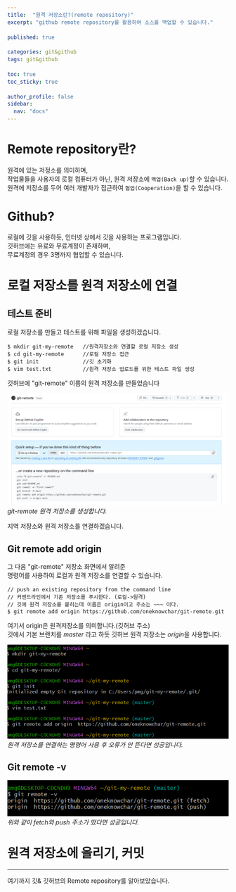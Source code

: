 ```yaml
---
title:  "원격 저장소란?(remote repository)"
excerpt: "github remote repository를 활용하여 소스를 백업할 수 있습니다."

published: true 

categories: git&github
tags: git&github

toc: true
toc_sticky: true

author_profile: false
sidebar:
  nav: "docs"
---
```


# Remote repository란? 
원격에 있는 저정소를 의미하며,  
작업물들을 사용자의 로컬 컴퓨터가 아닌, 원격 저장소에 `백업(Back up)`할 수 있습니다.  
원격에 저장소를 두어 여러 개발자가 접근하여 `협업(Cooperation)`을 할 수 있습니다.  

# Github?  
로컬에 깃을 사용하듯, 인터넷 상에서 깃을 사용하는 프로그램입니다.  
깃허브에는 유료와 무료계정이 존재하며,  
무료계정의 경우 3명까지 협업할 수 있습니다. 

# 로컬 저장소를 원격 저장소에 연결  
## 테스트 준비
로컬 저장소를 만들고 테스트를 위해 파일을 생성하겠습니다.  

```
$ mkdir git-my-remote   //원격저장소와 연결할 로컬 저장소 생성
$ cd git-my-remote      //로컬 저장소 접근
$ git init              //깃 초기화
$ vim test.txt          //원격 저장소 업로드를 위한 테스트 파일 생성
```
깃허브에 "git-remote" 이름의 원격 저장소를 만들었습니다  

![](/images/2024-05-27/2024-05-27-13-03-24.png)  
*git-remote 원격 저장소를 생성합니다.*  

지역 저장소와 원격 저장소를 연결하겠습니다.  

## Git remote add origin 
그 다음 "git-remote" 저장소 화면에서 알려준  
명령어를 사용하여 로컬과 원격 저장소를 연결할 수 있습니다.  

```
// push an existing repository from the command line 
// 커맨드라인에서 기존 저장소를 푸시한다. (로컬->원격)
// 깃에 원격 저장소를 붙히는데 이름은 origin이고 주소는 ~~~ 이다.
$ git remote add origin https://github.com/oneknowchar/git-remote.git 
```  
여기서 origin은 원격저장소를 의미합니다.(깃허브 주소)  
깃에서 기본 브랜치를 *master* 라고 하듯 깃허브 원격 저장소는 *origin*을 사용합니다.  

![](/images/2024-05-27/2024-05-27-13-26-10.png)  
*원격 저장소를 연결하는 명령어 사용 후 오류가 안 뜬다면 성공입니다.*  


## Git remote -v  

![](/images/2024-05-27/2024-05-27-13-28-17.png)  
*위와 같이 fetch와 push 주소가 떴다면 성공입니다.*  

# 원격 저장소에 올리기, 커밋


----------


여기까지 깃& 깃허브의 Remote repository를 알아보았습니다.  